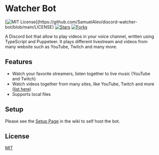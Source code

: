 # Watcher Bot

[![MIT License](https://img.shields.io/apm/l/atomic-design-ui.svg?)](https://github.com/SamuelAlev/discord-watcher-bot/blob/main/LICENSE)
[![Stars](https://img.shields.io/github/stars/SamuelAlev/discord-watcher-bot)](https://github.com/SamuelAlev/discord-watcher-bot/stargazers)
[![Forks](https://img.shields.io/github/forks/SamuelAlev/discord-watcher-bot)](https://github.com/SamuelAlev/discord-watcher-bot/network/members)

A Discord bot that allow to play videos in your voice channel, written using TypeScript and Puppeteer.
It plays different livestream and videos from many website such as YouTube, Twitch and many more.


## Features

- Watch your favorite streamers, listen together to live music (YouTube and Twitch)
- Watch videos together from many sites, like YouTube, Twitch and more ([list here](https://github.com/SamuelAlev/watcher-bot/blob/main/src/supportedVideoSources.json))
- Supports local files


## Setup

Please see the [Setup Page](https://github.com/SamuelAlev/discord-watcher-bot/wiki/Setup) in the wiki to self host the bot.

## License

[MIT](https://github.com/SamuelAlev/watcher-bot/blob/main/LICENSE)
